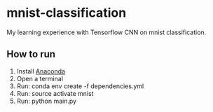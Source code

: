 # mnist-classification
My learning experience with Tensorflow CNN on mnist classification.

## How to run

1. Install [Anaconda](https://www.anaconda.com/download/)
2. Open a terminal
3. Run: conda env create -f dependencies.yml
4. Run: source activate mnist
5. Run: python main.py
